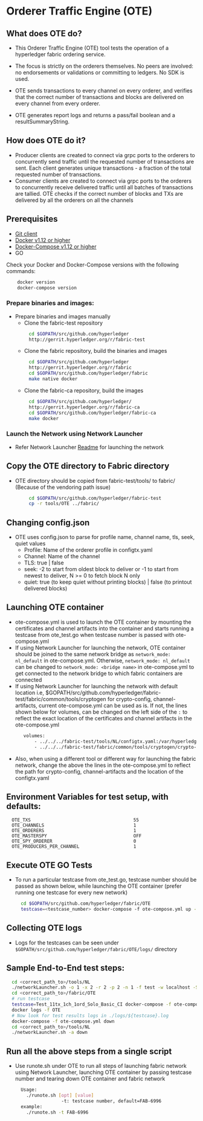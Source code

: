 # Orderer Traffic Engine (OTE)

## What does OTE do?

+ This Orderer Traffic Engine (OTE) tool tests the operation of a
hyperledger fabric ordering service.
+ The focus is strictly on the orderers themselves.
No peers are involved: no endorsements or validations or committing to ledgers.
No SDK is used.

+ OTE sends transactions to
every channel on every orderer, and verifies that the correct number
of transactions and blocks are delivered on every channel from every orderer.
+ OTE generates report logs and returns
a pass/fail boolean and a resultSummaryString.

## How does OTE do it?

+ Producer clients are created to connect via
grpc ports to the orderers to concurrently send traffic until the
requested number of transactions are sent.
Each client generates unique transactions - a fraction of the total
requested number of transactions.
+ Consumer clients are created to connect via
grpc ports to the orderers to concurrently receive delivered traffic
until all batches of transactions are tallied.
OTE checks if the correct number of blocks and TXs are delivered
by all the orderers on all the channels

## Prerequisites
- <a href="https://git-scm.com/downloads" target="_blank">Git client</a>
- <a href="https://www.docker.com/products/overview" target="_blank">Docker v1.12 or higher</a>
- [Docker-Compose v1.12 or higher](https://docs.docker.com/compose/overview/)
- GO

Check your Docker and Docker-Compose versions with the following commands:
```bash
    docker version
    docker-compose version
```

### Prepare binaries and images:

-  Prepare binaries and images manually
   - Clone the fabric-test repository
   ```bash
        cd $GOPATH/src/github.com/hyperledger
        http://gerrit.hyperledger.org/r/fabric-test
   ```
   - Clone the fabric repository, build the binaries and images
   ```bash
        cd $GOPATH/src/github.com/hyperledger
        http://gerrit.hyperledger.org/r/fabric
        cd $GOPATH/src/github.com/hyperledger/fabric
        make native docker
   ```
   - Clone the fabric-ca repository, build the images
   ```bash
        cd $GOPATH/src/github.com/hyperledger/
        http://gerrit.hyperledger.org/r/fabric-ca
        cd $GOPATH/src/github.com/hyperledger/fabric-ca
        make docker
   ```

### Launch the Network using Network Launcher

- Refer Network Launcher [Readme](https://github.com/hyperledger/fabric-test/blob/master/tools/NL/README.md) for launching the network

## Copy the OTE directory to Fabric directory

- OTE directory should be copied from fabric-test/tools/ to fabric/ (Because of the vendoring path issue)
   ```bash
        cd $GOPATH/src/github.com/hyperledger/fabric-test
        cp -r tools/OTE ../fabric/
   ```
## Changing config.json

- OTE uses config.json to parse for profile name, channel name, tls, seek, quiet values
  - Profile: Name of the orderer profile in configtx.yaml
  - Channel: Name of the channel
  - TLS: true | false
  - seek: -2 to start from oldest block to deliver or -1 to start from newest to deliver, N >= 0 to fetch block N only
  - quiet: true (to keep quiet without printing blocks) | false (to printout delivered blocks)

## Launching OTE container

- ote-compose.yml is used to launch the OTE container by mounting the certificates and channel artifacts into the container and starts running a testcase from ote_test.go when testcase number is passed with ote-compose.yml
- If using Network Launcher for launching the network, OTE container should be joined to the same network bridge as `network_mode: nl_default` in ote-compose.yml. Otherwise, `network_mode: nl_default` can be changed to `network_mode: <bridge name>` in ote-compose.yml to get connected to the network bridge to which fabric containers are connected
- If using Network Launcher for launching the network with default location i.e, $GOPATH/src/github.com/hyperledger/fabric-test/fabric/common/tools/cryptogen for crypto-config, channel-artifacts, current ote-compose.yml can be used as is. If not, the lines shown below for volumes, can be changed on the left side of the `:` to reflect the exact location of the certificates and channel artifacts in the ote-compose.yml
   ```bash
      volumes:
          - ../../../fabric-test/tools/NL/configtx.yaml:/var/hyperledger/fabric/configtx.yaml
          - ../../../fabric-test/fabric/common/tools/cryptogen/crypto-config:/var/hyperledger/fabric/artifacts
   ```
- Also, when using a different tool or different way for launching the fabric network, change the above the lines in the ote-compose.yml to reflect the path for crypto-config, channel-artifacts and the location of the configtx.yaml

## Environment Variables for test setup, with defaults:
   ```
     OTE_TXS                                      55
     OTE_CHANNELS                                 1
     OTE_ORDERERS                                 1
     OTE_MASTERSPY                                OFF
     OTE_SPY_ORDERER                              0
     OTE_PRODUCERS_PER_CHANNEL                    1
   ```

## Execute OTE GO Tests
- To run a particular testcase from ote_test.go, testcase number should be passed as shown below, while launching the OTE container (prefer running one testcase for every new network)
   ```bash
     cd $GOPATH/src/github.com/hyperledger/fabric/OTE
     testcase=<testcase_number> docker-compose -f ote-compose.yml up -d
   ```

## Collecting OTE logs

- Logs for the testcases can be seen under `$GOPATH/src/github.com/hyperledger/fabric/OTE/logs/` directory

## Sample End-to-End test steps:
   ```bash
     cd <correct_path_to>/tools/NL
     ./networkLauncher.sh -o 1 -x 2 -r 2 -p 2 -n 1 -f test -w localhost -S enabled
     cd <correct_path_to>/fabric/OTE
     # run testcase
     testcase=Test_11tx_1ch_1ord_Solo_Basic_CI docker-compose -f ote-compose.yml up -d
     docker logs -f OTE
     # Now look for test results logs in ./logs/${testcase}.log
     docker-compose -f ote-compose.yml down
     cd <correct_path_to>/tools/NL
     ./networkLauncher.sh -a down
   ```

## Run all the above steps from a single script

- Use runote.sh under OTE to run all steps of launching fabric network using Network Launcher, launching OTE container by passing testcase number and tearing down OTE container and fabric network
  ```bash
    Usage:
      ./runote.sh [opt] [value]
                   -t: testcase number, default=FAB-6996
    example:
      ./runote.sh -t FAB-6996
  ```

    
